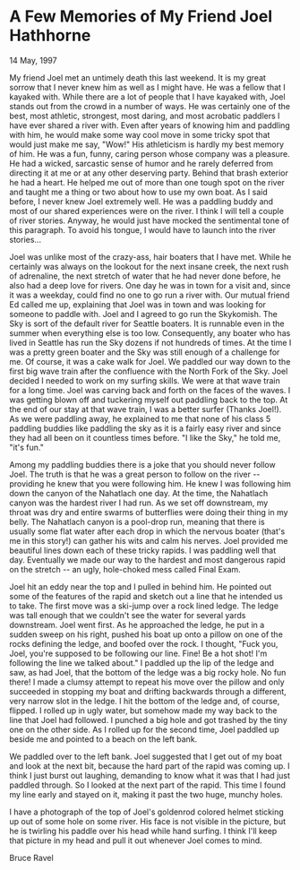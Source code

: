A Few Memories of My Friend Joel Hathhorne
==========================================

14 May, 1997 

My friend Joel met an untimely death this last weekend. It is my great
sorrow that I never knew him as well as I might have. He was a fellow
that I kayaked with. While there are a lot of people that I have
kayaked with, Joel stands out from the crowd in a number of ways. He
was certainly one of the best, most athletic, strongest, most daring,
and most acrobatic paddlers I have ever shared a river with. Even
after years of knowing him and paddling with him, he would make some
way cool move in some tricky spot that would just make me say, "Wow!"
His athleticism is hardly my best memory of him. He was a fun, funny,
caring person whose company was a pleasure. He had a wicked, sarcastic
sense of humor and he rarely deferred from directing it at me or at
any other deserving party. Behind that brash exterior he had a
heart. He helped me out of more than one tough spot on the river and
taught me a thing or two about how to use my own boat. As I said
before, I never knew Joel extremely well. He was a paddling buddy and
most of our shared experiences were on the river. I think I will tell
a couple of river stories. Anyway, he would just have mocked the
sentimental tone of this paragraph. To avoid his tongue, I would have
to launch into the river stories...

Joel was unlike most of the crazy-ass, hair boaters that I have
met. While he certainly was always on the lookout for the next insane
creek, the next rush of adrenaline, the next stretch of water that he
had never done before, he also had a deep love for rivers. One day he
was in town for a visit and, since it was a weekday, could find no one
to go run a river with. Our mutual friend Ed called me up, explaining
that Joel was in town and was looking for someone to paddle with. Joel
and I agreed to go run the Skykomish. The Sky is sort of the default
river for Seattle boaters. It is runnable even in the summer when
everything else is too low. Consequently, any boater who has lived in
Seattle has run the Sky dozens if not hundreds of times. At the time I
was a pretty green boater and the Sky was still enough of a challenge
for me. Of course, it was a cake walk for Joel. We paddled our way
down to the first big wave train after the confluence with the North
Fork of the Sky. Joel decided I needed to work on my surfing
skills. We were at that wave train for a long time. Joel was carving
back and forth on the faces of the waves. I was getting blown off and
tuckering myself out paddling back to the top. At the end of our stay
at that wave train, I was a better surfer (Thanks Joel!). As we were
paddling away, he explained to me that none of his class 5 paddling
buddies like paddling the sky as it is a fairly easy river and since
they had all been on it countless times before. "I like the Sky," he
told me, "it's fun."

Among my paddling buddies there is a joke that you should never follow
Joel. The truth is that he was a great person to follow on the river
-- providing he knew that you were following him. He knew I was
following him down the canyon of the Nahatlach one day. At the time,
the Nahatlach canyon was the hardest river I had run. As we set off
downstream, my throat was dry and entire swarms of butterflies were
doing their thing in my belly. The Nahatlach canyon is a pool-drop
run, meaning that there is usually some flat water after each drop in
which the nervous boater (that's me in this story!) can gather his
wits and calm his nerves. Joel provided me beautiful lines down each
of these tricky rapids. I was paddling well that day. Eventually we
made our way to the hardest and most dangerous rapid on the stretch --
an ugly, hole-choked mess called Final Exam.

Joel hit an eddy near the top and I pulled in behind him. He pointed
out some of the features of the rapid and sketch out a line that he
intended us to take. The first move was a ski-jump over a rock lined
ledge. The ledge was tall enough that we couldn't see the water for
several yards downstream. Joel went first. As he approached the ledge,
he put in a sudden sweep on his right, pushed his boat up onto a
pillow on one of the rocks defining the ledge, and boofed over the
rock. I thought, "Fuck you, Joel, you're supposed to be following our
line. Fine! Be a hot shot! I'm following the line we talked about." I
paddled up the lip of the ledge and saw, as had Joel, that the bottom
of the ledge was a big rocky hole. No fun there! I made a clumsy
attempt to repeat his move over the pillow and only succeeded in
stopping my boat and drifting backwards through a different, very
narrow slot in the ledge. I hit the bottom of the ledge and, of
course, flipped. I rolled up in ugly water, but somehow made my way
back to the line that Joel had followed. I punched a big hole and got
trashed by the tiny one on the other side. As I rolled up for the
second time, Joel paddled up beside me and pointed to a beach on the
left bank.

We paddled over to the left bank. Joel suggested that I get out of my
boat and look at the next bit, because the hard part of the rapid was
coming up. I think I just burst out laughing, demanding to know what
it was that I had just paddled through. So I looked at the next part
of the rapid. This time I found my line early and stayed on it, making
it past the two huge, munchy holes.

I have a photograph of the top of Joel's goldenrod colored helmet
sticking up out of some hole on some river. His face is not visible in
the picture, but he is twirling his paddle over his head while hand
surfing. I think I'll keep that picture in my head and pull it out
whenever Joel comes to mind.

Bruce Ravel
